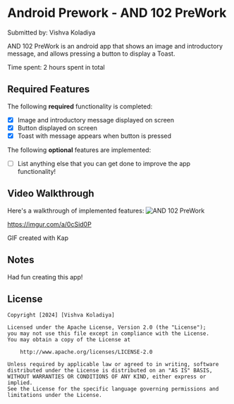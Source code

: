 # Android Prework - AND 102 PreWork

Submitted by: Vishva Koladiya

AND 102 PreWork is an android app that shows an image and introductory message, and allows pressing a button to display a Toast. 

Time spent: 2 hours spent in total

## Required Features

The following **required** functionality is completed:

* [X] Image and introductory message displayed on screen
* [X] Button displayed on screen
* [X] Toast with message appears when button is pressed 

The following **optional** features are implemented:

* [ ] List anything else that you can get done to improve the app functionality!

## Video Walkthrough

Here's a walkthrough of implemented features:
![AND 102 PreWork](https://github.com/vishva-k/AND_102_PreWork/assets/108424734/3afad559-30fd-44d5-96f4-5f35c5b70fc7)


https://imgur.com/a/0cSid0P

GIF created with Kap
<!-- Recommended tools:
[Kap](https://getkap.co/) for macOS
[ScreenToGif](https://www.screentogif.com/) for Windows
[peek](https://github.com/phw/peek) for Linux. -->

## Notes
Had fun creating this app!

## License

    Copyright [2024] [Vishva Koladiya]

    Licensed under the Apache License, Version 2.0 (the "License");
    you may not use this file except in compliance with the License.
    You may obtain a copy of the License at

        http://www.apache.org/licenses/LICENSE-2.0

    Unless required by applicable law or agreed to in writing, software
    distributed under the License is distributed on an "AS IS" BASIS,
    WITHOUT WARRANTIES OR CONDITIONS OF ANY KIND, either express or implied.
    See the License for the specific language governing permissions and
    limitations under the License.
